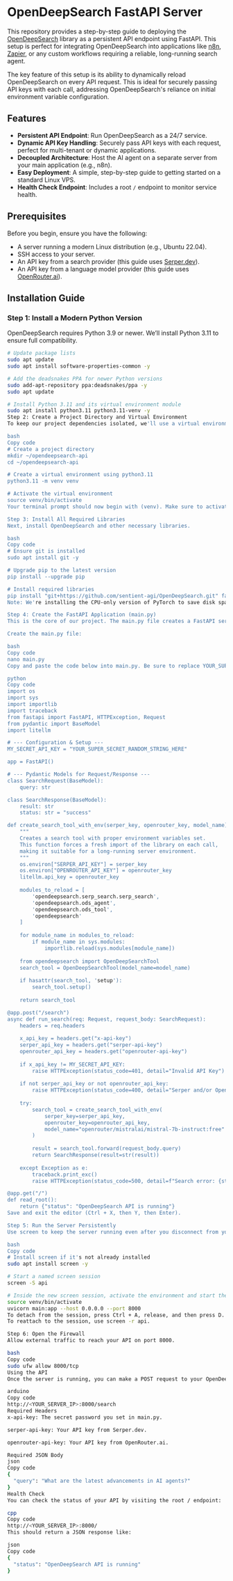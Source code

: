 # OpenDeepSearch FastAPI Server

This repository provides a step-by-step guide to deploying the [OpenDeepSearch](https://github.com/sentient-agi/OpenDeepSearch) library as a persistent API endpoint using FastAPI. This setup is perfect for integrating OpenDeepSearch into applications like [n8n](https://n8n.io), [Zapier](https://zapier.com), or any custom workflows requiring a reliable, long-running search agent.

The key feature of this setup is its ability to dynamically reload OpenDeepSearch on every API request. This is ideal for securely passing API keys with each call, addressing OpenDeepSearch's reliance on initial environment variable configuration.

## Features
- **Persistent API Endpoint**: Run OpenDeepSearch as a 24/7 service.
- **Dynamic API Key Handling**: Securely pass API keys with each request, perfect for multi-tenant or dynamic applications.
- **Decoupled Architecture**: Host the AI agent on a separate server from your main application (e.g., n8n).
- **Easy Deployment**: A simple, step-by-step guide to getting started on a standard Linux VPS.
- **Health Check Endpoint**: Includes a root `/` endpoint to monitor service health.

## Prerequisites

Before you begin, ensure you have the following:
- A server running a modern Linux distribution (e.g., Ubuntu 22.04).
- SSH access to your server.
- An API key from a search provider (this guide uses [Serper.dev](https://serper.dev)).
- An API key from a language model provider (this guide uses [OpenRouter.ai](https://www.openrouter.ai)).

## Installation Guide

### Step 1: Install a Modern Python Version

OpenDeepSearch requires Python 3.9 or newer. We’ll install Python 3.11 to ensure full compatibility.

```bash
# Update package lists
sudo apt update
sudo apt install software-properties-common -y

# Add the deadsnakes PPA for newer Python versions
sudo add-apt-repository ppa:deadsnakes/ppa -y
sudo apt update

# Install Python 3.11 and its virtual environment module
sudo apt install python3.11 python3.11-venv -y
Step 2: Create a Project Directory and Virtual Environment
To keep our project dependencies isolated, we'll use a virtual environment.

bash
Copy code
# Create a project directory
mkdir ~/opendeepsearch-api
cd ~/opendeepsearch-api

# Create a virtual environment using python3.11
python3.11 -m venv venv

# Activate the virtual environment
source venv/bin/activate
Your terminal prompt should now begin with (venv). Make sure to activate this environment whenever you work on the project.

Step 3: Install All Required Libraries
Next, install OpenDeepSearch and other necessary libraries.

bash
Copy code
# Ensure git is installed
sudo apt install git -y

# Upgrade pip to the latest version
pip install --upgrade pip

# Install required libraries
pip install "git+https://github.com/sentient-agi/OpenDeepSearch.git" fastapi uvicorn "torch --index-url https://download.pytorch.org/whl/cpu" loguru nest_asyncio litellm
Note: We're installing the CPU-only version of PyTorch to save disk space, as this build doesn't require a GPU.

Step 4: Create the FastAPI Application (main.py)
This is the core of our project. The main.py file creates a FastAPI server with a /search endpoint that dynamically loads and runs OpenDeepSearch.

Create the main.py file:

bash
Copy code
nano main.py
Copy and paste the code below into main.py. Be sure to replace YOUR_SUPER_SECRET_RANDOM_STRING_HERE with your own unique secret password.

python
Copy code
import os
import sys
import importlib
import traceback
from fastapi import FastAPI, HTTPException, Request
from pydantic import BaseModel
import litellm

# --- Configuration & Setup ---
MY_SECRET_API_KEY = "YOUR_SUPER_SECRET_RANDOM_STRING_HERE"

app = FastAPI()

# --- Pydantic Models for Request/Response ---
class SearchRequest(BaseModel):
    query: str

class SearchResponse(BaseModel):
    result: str
    status: str = "success"

def create_search_tool_with_env(serper_key, openrouter_key, model_name):
    """
    Creates a search tool with proper environment variables set.
    This function forces a fresh import of the library on each call,
    making it suitable for a long-running server environment.
    """
    os.environ["SERPER_API_KEY"] = serper_key
    os.environ["OPENROUTER_API_KEY"] = openrouter_key
    litellm.api_key = openrouter_key
    
    modules_to_reload = [
        'opendeepsearch.serp_search.serp_search',
        'opendeepsearch.ods_agent',
        'opendeepsearch.ods_tool',
        'opendeepsearch'
    ]
    
    for module_name in modules_to_reload:
        if module_name in sys.modules:
            importlib.reload(sys.modules[module_name])
    
    from opendeepsearch import OpenDeepSearchTool
    search_tool = OpenDeepSearchTool(model_name=model_name)
    
    if hasattr(search_tool, 'setup'):
        search_tool.setup()
    
    return search_tool

@app.post("/search")
async def run_search(req: Request, request_body: SearchRequest):
    headers = req.headers
    
    x_api_key = headers.get("x-api-key")
    serper_api_key = headers.get("serper-api-key")
    openrouter_api_key = headers.get("openrouter-api-key")
    
    if x_api_key != MY_SECRET_API_KEY:
        raise HTTPException(status_code=401, detail="Invalid API Key")
    
    if not serper_api_key or not openrouter_api_key:
        raise HTTPException(status_code=400, detail="Serper and/or OpenRouter API keys missing")
    
    try:
        search_tool = create_search_tool_with_env(
            serper_key=serper_api_key,
            openrouter_key=openrouter_api_key,
            model_name="openrouter/mistralai/mistral-7b-instruct:free"
        )
        
        result = search_tool.forward(request_body.query)
        return SearchResponse(result=str(result))
        
    except Exception as e:
        traceback.print_exc()
        raise HTTPException(status_code=500, detail=f"Search error: {str(e)}")

@app.get("/")
def read_root():
    return {"status": "OpenDeepSearch API is running"}
Save and exit the editor (Ctrl + X, then Y, then Enter).

Step 5: Run the Server Persistently
Use screen to keep the server running even after you disconnect from your SSH session.

bash
Copy code
# Install screen if it's not already installed
sudo apt install screen -y

# Start a named screen session
screen -S api

# Inside the new screen session, activate the environment and start the Uvicorn server
source venv/bin/activate
uvicorn main:app --host 0.0.0.0 --port 8000
To detach from the session, press Ctrl + A, release, and then press D.
To reattach to the session, use screen -r api.

Step 6: Open the Firewall
Allow external traffic to reach your API on port 8000.

bash
Copy code
sudo ufw allow 8000/tcp
Using the API
Once the server is running, you can make a POST request to your OpenDeepSearch API at:

arduino
Copy code
http://<YOUR_SERVER_IP>:8000/search
Required Headers
x-api-key: The secret password you set in main.py.

serper-api-key: Your API key from Serper.dev.

openrouter-api-key: Your API key from OpenRouter.ai.

Required JSON Body
json
Copy code
{
  "query": "What are the latest advancements in AI agents?"
}
Health Check
You can check the status of your API by visiting the root / endpoint:

cpp
Copy code
http://<YOUR_SERVER_IP>:8000/
This should return a JSON response like:

json
Copy code
{
  "status": "OpenDeepSearch API is running"
}
